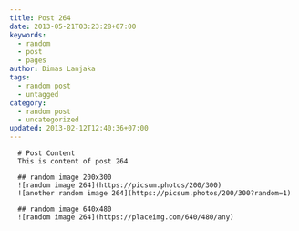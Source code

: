 ```yaml
---
title: Post 264
date: 2013-05-21T03:23:28+07:00
keywords:
  - random
  - post
  - pages
author: Dimas Lanjaka
tags:
  - random post
  - untagged
category:
  - random post
  - uncategorized
updated: 2013-02-12T12:40:36+07:00
---
```


      # Post Content
      This is content of post 264

      ## random image 200x300
      ![random image 264](https://picsum.photos/200/300)
      ![another random image 264](https://picsum.photos/200/300?random=1)

      ## random image 640x480
      ![random image 264](https://placeimg.com/640/480/any)
      